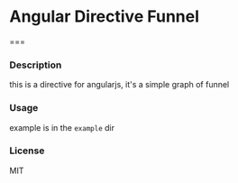 # Angular Directive Funnel
===

### Description

this is a directive for angularjs, it's a simple graph of funnel

###  Usage

example is in the `example` dir
	
###  License
MIT
